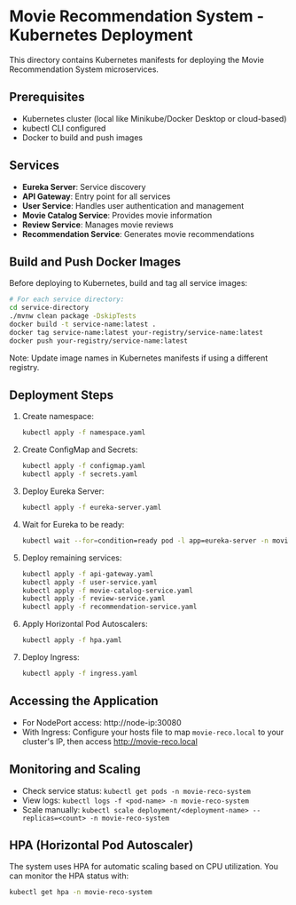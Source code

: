 # Movie Recommendation System - Kubernetes Deployment

This directory contains Kubernetes manifests for deploying the Movie Recommendation System microservices.

## Prerequisites

- Kubernetes cluster (local like Minikube/Docker Desktop or cloud-based)
- kubectl CLI configured
- Docker to build and push images

## Services

- **Eureka Server**: Service discovery
- **API Gateway**: Entry point for all services
- **User Service**: Handles user authentication and management
- **Movie Catalog Service**: Provides movie information
- **Review Service**: Manages movie reviews
- **Recommendation Service**: Generates movie recommendations

## Build and Push Docker Images

Before deploying to Kubernetes, build and tag all service images:

```bash
# For each service directory:
cd service-directory
./mvnw clean package -DskipTests
docker build -t service-name:latest .
docker tag service-name:latest your-registry/service-name:latest
docker push your-registry/service-name:latest
```

Note: Update image names in Kubernetes manifests if using a different registry.

## Deployment Steps

1. Create namespace:
   ```bash
   kubectl apply -f namespace.yaml
   ```

2. Create ConfigMap and Secrets:
   ```bash
   kubectl apply -f configmap.yaml
   kubectl apply -f secrets.yaml
   ```

3. Deploy Eureka Server:
   ```bash
   kubectl apply -f eureka-server.yaml
   ```

4. Wait for Eureka to be ready:
   ```bash
   kubectl wait --for=condition=ready pod -l app=eureka-server -n movie-reco-system --timeout=180s
   ```

5. Deploy remaining services:
   ```bash
   kubectl apply -f api-gateway.yaml
   kubectl apply -f user-service.yaml
   kubectl apply -f movie-catalog-service.yaml
   kubectl apply -f review-service.yaml
   kubectl apply -f recommendation-service.yaml
   ```

6. Apply Horizontal Pod Autoscalers:
   ```bash
   kubectl apply -f hpa.yaml
   ```

7. Deploy Ingress:
   ```bash
   kubectl apply -f ingress.yaml
   ```

## Accessing the Application

- For NodePort access: http://node-ip:30080
- With Ingress: Configure your hosts file to map `movie-reco.local` to your cluster's IP, then access http://movie-reco.local

## Monitoring and Scaling

- Check service status: `kubectl get pods -n movie-reco-system`
- View logs: `kubectl logs -f <pod-name> -n movie-reco-system`
- Scale manually: `kubectl scale deployment/<deployment-name> --replicas=<count> -n movie-reco-system`

## HPA (Horizontal Pod Autoscaler)

The system uses HPA for automatic scaling based on CPU utilization. You can monitor the HPA status with:

```bash
kubectl get hpa -n movie-reco-system
``` 